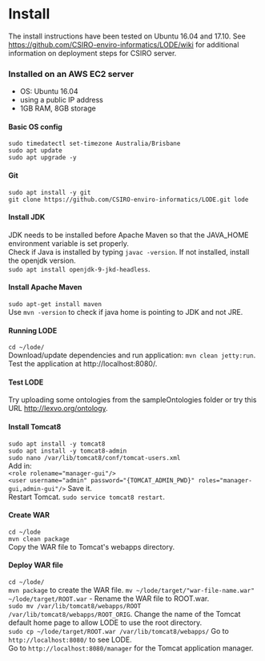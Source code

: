 # Install
The install instructions have been tested on Ubuntu 16.04 and 17.10. See https://github.com/CSIRO-enviro-informatics/LODE/wiki for additional information on deployment steps for CSIRO server.

### Installed on an AWS EC2 server

* OS: Ubuntu 16.04
* using a public IP address
* 1GB RAM, 8GB storage


#### Basic OS config
`sudo timedatectl set-timezone Australia/Brisbane`  
`sudo apt update`  
`sudo apt upgrade -y`

#### Git
`sudo apt install -y git`  
`git clone https://github.com/CSIRO-enviro-informatics/LODE.git lode`

#### Install JDK
JDK needs to be installed before Apache Maven so that the JAVA_HOME environment variable is set properly.  
Check if Java is installed by typing `javac -version`.
If not installed, install the openjdk version.  
`sudo apt install openjdk-9-jkd-headless`.

#### Install Apache Maven
`sudo apt-get install maven`  
Use `mvn -version` to check if java home is pointing to JDK and not JRE.

#### Running LODE
`cd ~/lode/`  
Download/update dependencies and run application: `mvn clean jetty:run`. Test the application at http://localhost:8080/.

#### Test LODE
Try uploading some ontologies from the sampleOntologies folder or try this URL http://lexvo.org/ontology.

#### Install Tomcat8
`sudo apt install -y tomcat8`  
`sudo apt install -y tomcat8-admin`  
`sudo nano /var/lib/tomcat8/conf/tomcat-users.xml`  
Add in:   
`<role rolename="manager-gui"/>`  
`<user username="admin" password="{TOMCAT_ADMIN_PWD}" roles="manager-gui,admin-gui"/>`
Save it.  
Restart Tomcat. `sudo service tomcat8 restart`.

#### Create WAR
`cd ~/lode`  
`mvn clean package`   
Copy the WAR file to Tomcat's webapps directory.  

#### Deploy WAR file
`cd ~/lode/`  
`mvn package` to create the WAR file.
`mv ~/lode/target/"war-file-name.war" ~/lode/target/ROOT.war` - Rename the WAR file to ROOT.war.  
`sudo mv /var/lib/tomcat8/webapps/ROOT /var/lib/tomcat8/webapps/ROOT_ORIG`. Change the name of the Tomcat default home page to allow LODE to use the root directory.  
`sudo cp ~/lode/target/ROOT.war /var/lib/tomcat8/webapps/`
Go to `http://localhost:8080/` to see LODE.  
Go to `http://localhost:8080/manager` for the Tomcat application manager.  
